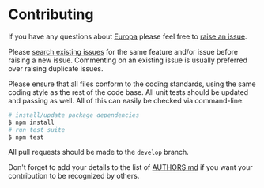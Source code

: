 # Contributing

If you have any questions about [Europa](https://github.com/Skelp/europa) please feel free to
[raise an issue](https://github.com/Skelp/europa/issues/new).

Please [search existing issues](https://github.com/Skelp/europa/issues) for the same feature and/or issue before raising
a new issue. Commenting on an existing issue is usually preferred over raising duplicate issues.

Please ensure that all files conform to the coding standards, using the same coding style as the rest of the code base.
All unit tests should be updated and passing as well. All of this can easily be checked via command-line:

``` bash
# install/update package dependencies
$ npm install
# run test suite
$ npm test
```

All pull requests should be made to the `develop` branch.

Don't forget to add your details to the list of
[AUTHORS.md](https://github.com/Skelp/europa/blob/master/AUTHORS.md) if you want your contribution to be recognized by
others.
